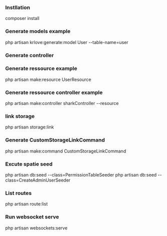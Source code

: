 ### Instllation
composer install
### Generate models example
php artisan krlove:generate:model User --table-name=user
### Generate controller

### Generate ressource example
php artisan make:resource UserResource

### Generate ressource controller example
php artisan make:controller sharkController --resource 

### link storage
php artisan storage:link
### Generate CustomStorageLinkCommand
php artisan make:command CustomStorageLinkCommand

### Excute spatie seed
php artisan db:seed --class=PermissionTableSeeder
php artisan db:seed --class=CreateAdminUserSeeder

### List routes
php artisan route:list
### Run websocket serve
php artisan websockets:serve